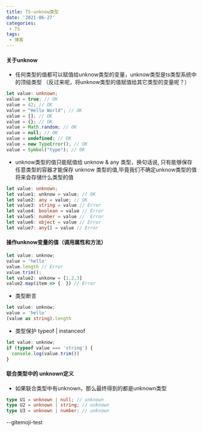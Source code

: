 ```yaml
---
title: TS-unknow类型
date: '2021-06-27'
categories:
 - TS
tags:
 - 博客
---
```


#### 关于unknow
 - 任何类型的值都可以赋值给unknow类型的变量，unknow类型是ts类型系统中的顶级类型 （反过来呢，将unknow类型的值赋值给其它类型的变量呢？）
```ts
let value: unknown;
value = true; // OK
value = 42; // OK
value = "Hello World"; // OK
value = []; // OK
value = {}; // OK
value = Math.random; // OK
value = null; // OK
value = undefined; // OK
value = new TypeError(); // OK
value = Symbol("type"); // OK
```
- unknow类型的值只能赋值给 unknow & any 类型，换句话说, 只有能够保存任意类型的容器才能保存 unknow 类型的值,毕竟我们不确定unknow类型的值将来会存储什么类型的值
```ts
let value: unknown;
let value1: unknow = value; // OK
let value2: any = value; // OK
let value3: string = value // Error
let value4: boolean = value // Error
let value5: number = value //  Error
let value6: object = value // Error
let value7: any[] = value // Error
```
#### 操作unknow变量的值（调用属性和方法）
```ts
let value: unknow;
value = 'hello'
value.length // Error
value.trim();
let value2: unkonw = [1,2,3]
value2.map(item => {  }) // Error
```
- 类型断言
```ts
let value: unknow;
value = 'hello'
(value as string).length
```
- 类型保护 typeof | instanceof
```ts
let value: unknow;
if (typeof value === 'string') {
  console.log(value.trim())
}
```

#### 联合类型中的 unknown定义
- 如果联合类型中有unknown，那么最终得到的都是unknown类型
```ts
type U1 = unknown | null; // unknown
type U2 = unknown | string; // unknown
type U3 = unknown | number; // unknown
```
--gitemoji-test
